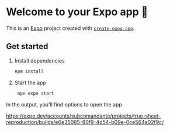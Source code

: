 # Welcome to your Expo app 👋

This is an [Expo](https://expo.dev) project created with [`create-expo-app`](https://www.npmjs.com/package/create-expo-app).

## Get started

1. Install dependencies

   ```bash
   npm install
   ```

2. Start the app

   ```bash
    npx expo start
   ```

In the output, you'll find options to open the app

https://expo.dev/accounts/subcomandante/projects/true-sheet-reproduction/builds/e6e35085-80f9-4d54-b09e-0ce564a02f9c/
